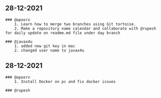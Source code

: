 ## 28-12-2021

	### @apoorv
		1. Learn how to merge two branches using Git tortoise.
		2. Make a repository name calendar and collaborate with @rupesh for daily update on readme.md file under day branch

	### @javax4u
		1. added new git key in mac
		2. changed user name to javax4u
		
## 28-12-2021
	### @apoorv
		1. Install Docker on pc and fix docker issues 

	### @rupesh
	